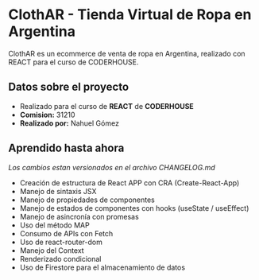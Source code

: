 # ClothAR - Tienda Virtual de Ropa en Argentina
ClothAR es un ecommerce de venta de ropa en Argentina, realizado con REACT para el curso de CODERHOUSE.

## Datos sobre el proyecto
- Realizado para el curso de **REACT** de **CODERHOUSE**
- **Comision:** 31210
- **Realizado por:** Nahuel Gómez

## Aprendido hasta ahora
*Los cambios estan versionados en el archivo CHANGELOG.md*
- Creación de estructura de React APP con CRA (Create-React-App)
- Manejo de sintaxis JSX
- Manejo de propiedades de componentes
- Manejo de estados de componentes con hooks (useState / useEffect)
- Manejo de asincronía con promesas
- Uso del método MAP
- Consumo de APIs con Fetch
- Uso de react-router-dom
- Manejo del Context 
- Renderizado condicional
- Uso de Firestore para el almacenamiento de datos
